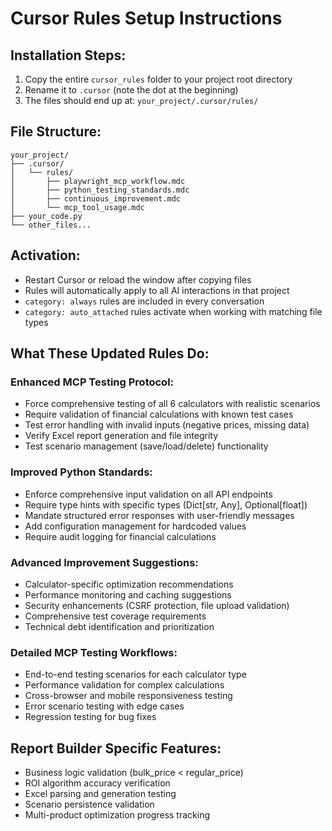 # Cursor Rules Setup Instructions

## Installation Steps:

1. Copy the entire `cursor_rules` folder to your project root directory
2. Rename it to `.cursor` (note the dot at the beginning)
3. The files should end up at: `your_project/.cursor/rules/`

## File Structure:
```
your_project/
├── .cursor/
│   └── rules/
│       ├── playwright_mcp_workflow.mdc
│       ├── python_testing_standards.mdc
│       ├── continuous_improvement.mdc
│       └── mcp_tool_usage.mdc
├── your_code.py
└── other_files...
```

## Activation:
- Restart Cursor or reload the window after copying files
- Rules will automatically apply to all AI interactions in that project
- `category: always` rules are included in every conversation
- `category: auto_attached` rules activate when working with matching file types

## What These Updated Rules Do:

### Enhanced MCP Testing Protocol:
- Force comprehensive testing of all 6 calculators with realistic scenarios
- Require validation of financial calculations with known test cases
- Test error handling with invalid inputs (negative prices, missing data)
- Verify Excel report generation and file integrity
- Test scenario management (save/load/delete) functionality

### Improved Python Standards:
- Enforce comprehensive input validation on all API endpoints
- Require type hints with specific types (Dict[str, Any], Optional[float])
- Mandate structured error responses with user-friendly messages
- Add configuration management for hardcoded values
- Require audit logging for financial calculations

### Advanced Improvement Suggestions:
- Calculator-specific optimization recommendations
- Performance monitoring and caching suggestions
- Security enhancements (CSRF protection, file upload validation)
- Comprehensive test coverage requirements
- Technical debt identification and prioritization

### Detailed MCP Testing Workflows:
- End-to-end testing scenarios for each calculator type
- Performance validation for complex calculations
- Cross-browser and mobile responsiveness testing
- Error scenario testing with edge cases
- Regression testing for bug fixes

## Report Builder Specific Features:
- Business logic validation (bulk_price < regular_price)
- ROI algorithm accuracy verification
- Excel parsing and generation testing
- Scenario persistence validation
- Multi-product optimization progress tracking